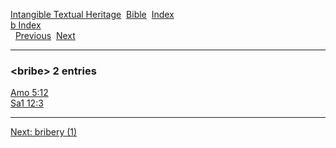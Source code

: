 [Intangible Textual Heritage](../../index)  [Bible](../index) 
[Index](index)   
[b Index](_b_)  
  [Previous](c01680)  [Next](c01682) 

------------------------------------------------------------------------

### &lt;bribe&gt; 2 entries

[Amo 5:12](../kjv/amo005.htm#012)  
[Sa1 12:3](../kjv/sa1012.htm#003)  

------------------------------------------------------------------------

[Next: bribery (1)](c01682)
